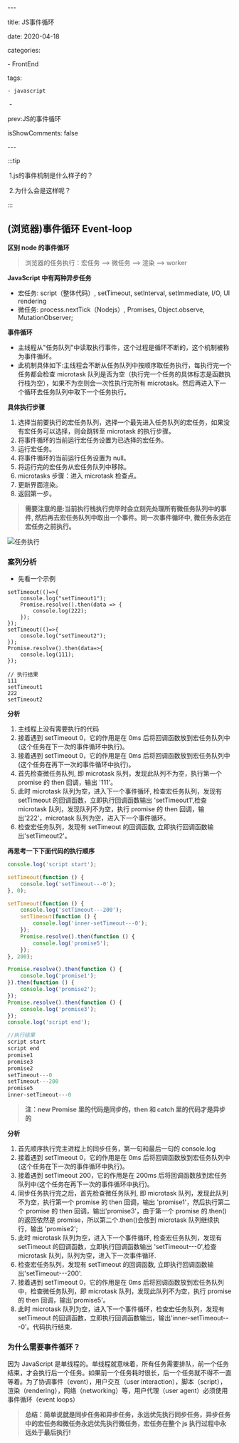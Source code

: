 \---

title: JS事件循环

date: 2020-04-18

categories:

  \- FrontEnd

tags:

 	- javascript

​		- 

prev:JS的事件循环

isShowComments: false

\---

:::tip

​	1.js的事件机制是什么样子的？

​	2.为什么会是这样呢？

:::



## (浏览器)事件循环 Event-loop

**区别 node 的事件循环**

> 浏览器的任务执行：宏任务 --> 微任务 --> 渲染 --> worker

**JavaScript 中有两种异步任务**

- 宏任务: script（整体代码）, setTimeout, setInterval, setImmediate, I/O, UI rendering
- 微任务: process.nextTick（Nodejs）, Promises, Object.observe, MutationObserver;

**事件循环**

- 主线程从"任务队列"中读取执行事件，这个过程是循环不断的，这个机制被称为事件循环。
- 此机制具体如下:主线程会不断从任务队列中按顺序取任务执行，每执行完一个任务都会检查 microtask 队列是否为空（执行完一个任务的具体标志是函数执行栈为空），如果不为空则会一次性执行完所有 microtask。然后再进入下一个循环去任务队列中取下一个任务执行。

**具体执行步骤**

1. 选择当前要执行的宏任务队列，选择一个最先进入任务队列的宏任务，如果没有宏任务可以选择，则会跳转至 microtask 的执行步骤。
2. 将事件循环的当前运行宏任务设置为已选择的宏任务。
3. 运行宏任务。
4. 将事件循环的当前运行任务设置为 null。
5. 将运行完的宏任务从宏任务队列中移除。
6. microtasks 步骤：进入 microtask 检查点。
7. 更新界面渲染。
8. 返回第一步。

> **需要注意的是:当前执行栈执行完毕时会立刻先处理所有微任务队列中的事件, 然后再去宏任务队列中取出一个事件。同一次事件循环中, 微任务永远在宏任务之前执行。**

![任务执行](/Users/chenxq/workspace/gitio/press-blog/articles/Base/imgs/task.jpeg)

### 案列分析

- 先看一个示例

```
setTimeout(()=>{
    console.log("setTimeout1");
    Promise.resolve().then(data => {
        console.log(222);
    });
});
setTimeout(()=>{
    console.log("setTimeout2");
});
Promise.resolve().then(data=>{
    console.log(111);
});

// 执行结果
111
setTimeout1
222
setTimeout2

```

**分析**

1. 主线程上没有需要执行的代码
2. 接着遇到 setTimeout 0，它的作用是在 0ms 后将回调函数放到宏任务队列中(这个任务在下一次的事件循环中执行)。
3. 接着遇到 setTimeout 0，它的作用是在 0ms 后将回调函数放到宏任务队列中(这个任务在再下一次的事件循环中执行)。
4. 首先检查微任务队列, 即 microtask 队列，发现此队列不为空，执行第一个 promise 的 then 回调，输出 '111'。
5. 此时 microtask 队列为空，进入下一个事件循环, 检查宏任务队列，发现有 setTimeout 的回调函数，立即执行回调函数输出 'setTimeout1',检查 microtask 队列，发现队列不为空，执行 promise 的 then 回调，输出'222'，microtask 队列为空，进入下一个事件循环。
6. 检查宏任务队列，发现有 setTimeout 的回调函数, 立即执行回调函数输出'setTimeout2'。

**再思考一下下面代码的执行顺序**

```js
console.log('script start');

setTimeout(function () {
    console.log('setTimeout---0');
}, 0);

setTimeout(function () {
    console.log('setTimeout---200');
    setTimeout(function () {
        console.log('inner-setTimeout---0');
    });
    Promise.resolve().then(function () {
        console.log('promise5');
    });
}, 200);

Promise.resolve().then(function () {
    console.log('promise1');
}).then(function () {
    console.log('promise2');
});
Promise.resolve().then(function () {
    console.log('promise3');
});
console.log('script end');

//执行结果
script start
script end
promise1
promise3
promise2
setTimeout---0
setTimeout---200
promise5
inner-setTimeout---0


```

> **注：new Promise 里的代码是同步的，then 和 catch 里的代码才是异步的**

**分析**

1. 首先顺序执行完主进程上的同步任务，第一句和最后一句的 console.log
2. 接着遇到 setTimeout 0，它的作用是在 0ms 后将回调函数放到宏任务队列中(这个任务在下一次的事件循环中执行)。
3. 接着遇到 setTimeout 200，它的作用是在 200ms 后将回调函数放到宏任务队列中(这个任务在再下一次的事件循环中执行)。
4. 同步任务执行完之后，首先检查微任务队列, 即 microtask 队列，发现此队列不为空，执行第一个 promise 的 then 回调，输出 'promise1'，然后执行第二个 promise 的 then 回调，输出'promise3'，由于第一个 promise 的.then()的返回依然是 promise，所以第二个.then()会放到 microtask 队列继续执行，输出 'promise2';
5. 此时 microtask 队列为空，进入下一个事件循环, 检查宏任务队列，发现有 setTimeout 的回调函数，立即执行回调函数输出 'setTimeout---0',检查 microtask 队列，队列为空，进入下一次事件循环.
6. 检查宏任务队列，发现有 setTimeout 的回调函数, 立即执行回调函数输出'setTimeout---200'.
7. 接着遇到 setTimeout 0，它的作用是在 0ms 后将回调函数放到宏任务队列中，检查微任务队列，即 microtask 队列，发现此队列不为空，执行 promise 的 then 回调，输出'promise5'。
8. 此时 microtask 队列为空，进入下一个事件循环，检查宏任务队列，发现有 setTimeout 的回调函数，立即执行回调函数输出，输出'inner-setTimeout---0'。代码执行结束.

### 为什么需要事件循环？

因为 JavaScript 是单线程的。单线程就意味着，所有任务需要排队，前一个任务结束，才会执行后一个任务。如果前一个任务耗时很长，后一个任务就不得不一直等着。为了协调事件（event），用户交互（user interaction），脚本（script），渲染（rendering），网络（networking）等，用户代理（user agent）必须使用事件循环（event loops）

> **总结：简单说就是同步任务和异步任务，永远优先执行同步任务，异步任务中的宏任务和微任务永远优先执行微任务，宏任务在整个 js 执行过程中永远处于最后执行!**